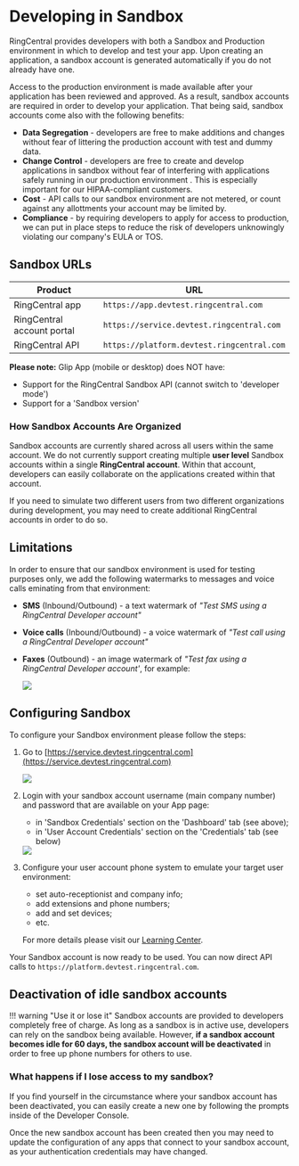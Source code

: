 # Developing in Sandbox

RingCentral provides developers with both a Sandbox and Production environment in which to develop and test your app. Upon creating an application, a sandbox account is generated automatically if you do not already have one.

Access to the production environment is made available after your application has been reviewed and approved. As a result, sandbox accounts are required in order to develop your application. That being said, sandbox accounts come also with the following benefits:

* **Data Segregation** - developers are free to make additions and changes without fear of littering the production account with test and dummy data.
* **Change Control** - developers are free to create and develop applications in sandbox without fear of interfering with applications safely running in our production environment . This is especially important for our HIPAA-compliant customers.
* **Cost** - API calls to our sandbox environment are not metered, or count against any allottments your account may be limited by.
* **Compliance** - by requiring developers to apply for access to production, we can put in place steps to reduce the risk of developers unknowingly violating our company's EULA or TOS.

## Sandbox URLs

Product | URL |
|--------|-----|
| RingCentral app | `https://app.devtest.ringcentral.com` |
| RingCentral account portal | `https://service.devtest.ringcentral.com` |
| RingCentral API | `https://platform.devtest.ringcentral.com` |

**Please note:** Glip App (mobile or desktop) does NOT have:

* Support for the RingCentral Sandbox API (cannot switch to 'developer mode')
* Support for a 'Sandbox version'

### How Sandbox Accounts Are Organized

Sandbox accounts are currently shared across all users within the same account. We do not currently support creating multiple **user level** Sandbox accounts within a single **RingCentral account**. Within that account, developers can easily collaborate on the applications created within that account.

If you need to simulate two different users from two different organizations during development, you may need to create additional RingCentral accounts in order to do so. 

##  Limitations

In order to ensure that our sandbox environment is used for testing purposes only, we add the following watermarks to messages and voice calls eminating from that environment:

* **SMS** (Inbound/Outbound) - a text watermark of *"Test SMS using a RingCentral Developer account"*

* **Voice calls** (Inbound/Outbound) - a voice watermark of *"Test call using a RingCentral Developer account"*

* **Faxes** (Outbound) - an image watermark of *"Test fax using a RingCentral Developer account'*, for example:

    <img src="../../img/fax-watermark.png" class="img-fluid">
    
## Configuring Sandbox

To configure your Sandbox environment please follow the steps:

1. Go to [https://service.devtest.ringcentral.com](https://service.devtest.ringcentral.com)

    <img src="../../img/my-app-created.png" class="img-fluid">

2. Login with your sandbox account username (main company number) and password that are available on your App page:

    * in 'Sandbox Credentials' section on the 'Dashboard' tab (see above);
    * in 'User Account Credentials' section on the 'Credentials' tab (see below)

    <img src="../../img/app-credentials.png" class="img-fluid">

3. Configure your user account phone system to emulate your target user environment:

    * set auto-receptionist and company info;
    * add extensions and phone numbers;
    * add and set devices;
    * etc.

    For more details please visit our [Learning Center](http://success.ringcentral.com/RCSupportPortalLearningCenter?LCtabId=getting_0).

Your Sandbox account is now ready to be used. You can now direct API calls to `https://platform.devtest.ringcentral.com`.

## Deactivation of idle sandbox accounts

!!! warning "Use it or lose it"
    Sandbox accounts are provided to developers completely free of charge. As long as a sandbox is in active use, developers can rely on the sandbox being available. However, **if a sandbox account becomes idle for 60 days, the sandbox account will be deactivated** in order to free up phone numbers for others to use. 

### What happens if I lose access to my sandbox?

If you find yourself in the circumstance where your sandbox account has been deactivated, you can easily create a new one by following the prompts inside of the Developer Console. 

Once the new sandbox account has been created then you may need to update the configuration of any apps that connect to your sandbox account, as your authentication credentials may have changed. 

